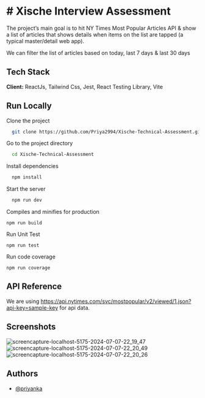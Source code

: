 # # Xische Interview Assessment

The project’s main goal is to hit NY Times Most Popular Articles API & show a list of articles that shows details when items on the list are tapped (a typical master/detail web app).

We can filter the list of articles based on today, last 7 days & last 30 days

## Tech Stack

**Client:** ReactJs, Tailwind Css, Jest, React Testing Library, Vite

## Run Locally

Clone the project

```bash
  git clone https://github.com/Priya2994/Xische-Technical-Assessment.git
```

Go to the project directory

```bash
  cd Xische-Technical-Assessment
```

Install dependencies

```bash
  npm install
```

Start the server

```bash
  npm run dev
```

Compiles and minifies for production

```
npm run build
```

Run Unit Test

```
npm run test
```

Run code coverage

```
npm run coverage
```

## API Reference

We are using https://api.nytimes.com/svc/mostpopular/v2/viewed/1.json?api-key=sample-key for api data.

## Screenshots
![screencapture-localhost-5175-2024-07-07-22_19_47](https://github.com/Priya2994/Xische-Technical-Assessment/assets/52796685/1d759757-94eb-4861-975f-2ab1b632348f)
![screencapture-localhost-5175-2024-07-07-22_20_49](https://github.com/Priya2994/Xische-Technical-Assessment/assets/52796685/88cb0711-b469-44de-a6db-25b56bcb00fb)
![screencapture-localhost-5175-2024-07-07-22_20_26](https://github.com/Priya2994/Xische-Technical-Assessment/assets/52796685/cbfc0854-0bc9-4cc1-b938-993ab5bcdc4d)




## Authors

- [@priyanka](https://github.com/Priya2994)
